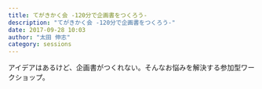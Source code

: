 ```yaml
---
title: てがきかく会 -120分で企画書をつくろう-
description: "てがきかく会 -120分で企画書をつくろう-"
date: 2017-09-28 10:03
author: "太田 伸志"
category: sessions
---
```

アイデアはあるけど、企画書がつくれない。そんなお悩みを解決する参加型ワークショップ。